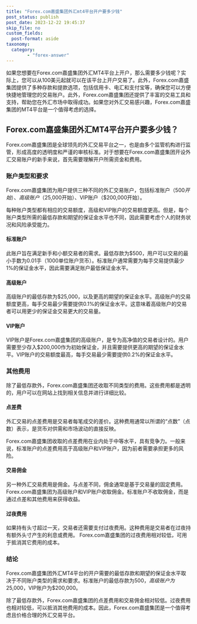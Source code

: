 ```yaml
---
title: "Forex.com嘉盛集团外汇mt4平台开户要多少钱"
post_status: publish
post_date: 2023-12-22 19:45:37
skip_file: no
custom_fields: 
  post-format: aside
taxonomy:
  category:
        - "forex-answer"
---
```


如果您想要在Forex.com嘉盛集团外汇MT4平台上开户，那么需要多少钱呢？实际上，您可以从100美元起就可以在该平台上开户交易了。此外，Forex.com嘉盛集团提供了多种存款和提款选项，包括信用卡、电汇和支付宝等，确保您可以方便快捷地管理您的交易账户。此外，Forex.com嘉盛集团还提供了丰富的交易工具和支持，帮助您在外汇市场中取得成功。如果您对外汇交易感兴趣，Forex.com嘉盛集团的MT4平台是一个值得考虑的选择。

## Forex.com嘉盛集团外汇MT4平台开户要多少钱？

Forex.com嘉盛集团是全球领先的外汇交易平台之一，也是由多个监管机构进行监管，形成高度的透明度和严谨的审核标准。对于想要在Forex.com嘉盛集团开设外汇交易账户的新手来说，首先需要理解开户所需资金和费用。

### 账户类型和要求

Forex.com嘉盛集团为用户提供三种不同的外汇交易账户，包括标准账户（$500开始）、高级账户（$25,000开始）、VIP账户（$200,000开始）。

每种账户类型都有相应的交易额度，高级和VIP账户的交易额度更高。但是，每个账户类型所需的最低存款和期望的保证金水平也不同，因此需要考虑个人的财务状况和风险承受能力。

#### 标准账户

此账户旨在满足新手和小额交易者的需求。最低存款为$500，用户可以交易的最小手数为0.01手（1000单位账户货币）。标准账户通常需要为每手交易提供最少1%的保证金水平，因此需要满足账户最低保证金水平。

#### 高级账户

高级账户的最低存款为$25,000，以及更高的期望的保证金水平。高级账户的交易额度更高，每手交易最少需要提供0.1%的保证金水平。这意味着高级账户的交易者可以用更少的保证金交易更大的交易量。

#### VIP账户

VIP账户是Forex.com嘉盛集团的高级账户，是专为高净值的交易者设计的。用户需要至少存入$200,000作为初始保证金，并且需要提供更高的期望的保证金水平。VIP账户的交易额度最高，每手交易最少需要提供0.2%的保证金水平。

### 其他费用

除了最低存款外，Forex.com嘉盛集团还收取不同类型的费用。这些费用都是透明的，用户可以在网站上找到相关信息并进行详细比较。

#### 点差费

外汇交易的点差费用是交易者每笔成交的差价。这种费用通常以所谓的“点数”（点数）表示，是货币对供需和市场波动的直接反映。

Forex.com嘉盛集团收取的点差费用在业内处于中等水平，具有竞争力。一般来说，标准账户的点差费用高于高级账户和VIP账户，因为前者需要承担更多的风险。

#### 交易佣金

另一种外汇交易费用是佣金。与点差不同，佣金通常是基于交易量的固定费用。 Forex.com嘉盛集团为高级账户和VIP账户收取佣金。标准账户不收取佣金，而是通过点差和其他费用来获得收益。

#### 过夜费用

如果持有头寸超过一天，交易者还需要支付过夜费用。这种费用是交易者在过夜持有额外头寸产生的利息或费用。 Forex.com嘉盛集团的过夜费用相对较低，可用于抵消其它费用的成本。

### 结论

Forex.com嘉盛集团外汇MT4平台的开户需要的最低存款和期望的保证金水平取决于不同账户类型的需求和要求。标准账户的最低存款为$500，高级账户为$25,000，VIP账户为$200,000。

除了最低存款外，Forex.com嘉盛集团的点差费用和交易佣金相对较低。过夜费用也相对较低，可以抵消其他费用的成本。因此，Forex.com嘉盛集团是一个值得考虑且价格合理的外汇交易平台。